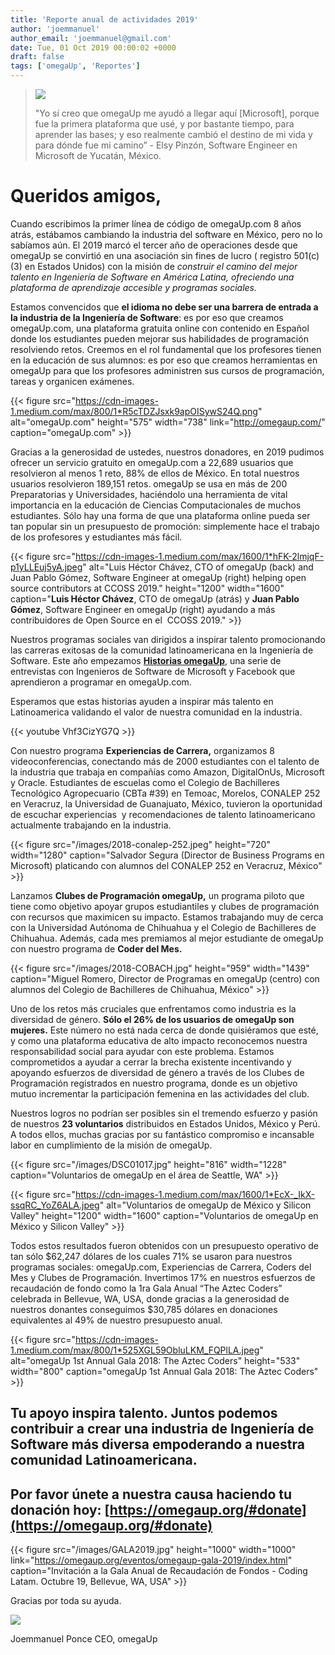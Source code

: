 ```yaml
---
title: 'Reporte anual de actividades 2019'
author: 'joemmanuel'
author_email: 'joemmanuel@gmail.com'
date: Tue, 01 Oct 2019 00:00:02 +0000
draft: false
tags: ['omegaUp', 'Reportes']
---
```


> ![](https://cdn-images-1.medium.com/max/800/0*I4SePvbkFRTkq7DH.png)
> 
> "Yo sí creo que omegaUp me ayudó a llegar aquí \[Microsoft\], porque fue la primera plataforma que usé, y por bastante tiempo, para aprender las bases; y eso realmente cambió el destino de mi vida y para dónde fue mi camino” - Elsy Pinzón, Software Engineer en Microsoft de Yucatán, México.

**Queridos amigos,**
====================

Cuando escribimos la primer línea de código de omegaUp.com 8 años atrás, estábamos cambiando la industria del software en México, pero no lo sabíamos aún. El 2019 marcó el tercer año de operaciones desde que omegaUp se convirtió en una asociación sin fines de lucro ( registro 501(c)(3) en Estados Unidos) con la misión de _construir el camino del mejor talento en Ingeniería de Software en América Latina, ofreciendo una plataforma de aprendizaje accesible y programas sociales._ 

Estamos convencidos que **el idioma no debe ser una barrera de entrada a la industria de la Ingeniería de Software**: es por eso que creamos omegaUp.com, una plataforma gratuita online con contenido en Español donde los estudiantes pueden mejorar sus habilidades de programación resolviendo retos. Creemos en el rol fundamental que los profesores tienen en la educación de sus alumnos: es por eso que creamos herramientas en omegaUp para que los profesores administren sus cursos de programación, tareas y organicen exámenes.

{{< figure src="https://cdn-images-1.medium.com/max/800/1*R5cTDZJsxk9apOISywS24Q.png" alt="omegaUp.com" height="575" width="738" link="http://omegaup.com/" caption="omegaUp.com" >}}

Gracias a la generosidad de ustedes, nuestros donadores, en 2019 pudimos ofrecer un servicio gratuito en omegaUp.com a 22,689 usuarios que resolvieron al menos 1 reto, 88% de ellos de México. En total nuestros usuarios resolvieron 189,151 retos. omegaUp se usa en más de 200 Preparatorias y Universidades, haciéndolo una herramienta de vital importancia en la educación de Ciencias Computacionales de muchos estudiantes. Sólo hay una forma de que una plataforma online pueda ser tan popular sin un presupuesto de promoción: simplemente hace el trabajo de los profesores y estudiantes más fácil.

{{< figure src="https://cdn-images-1.medium.com/max/1600/1*hFK-2lmjqF-p1yLLEuj5yA.jpeg" alt="Luis Héctor Chávez, CTO of omegaUp (back) and Juan Pablo Gómez, Software Engineer at omegaUp (right) helping open source contributors at CCOSS 2019." height="1200" width="1600" caption="**Luis Héctor Chávez**, CTO de omegaUp (atrás) y **Juan Pablo Gómez**, Software Engineer en omegaUp (right) ayudando a más contribuidores de Open Source en el  CCOSS 2019." >}}

Nuestros programas sociales van dirigidos a inspirar talento promocionando las carreras exitosas de la comunidad latinoamericana en la Ingeniería de Software. Este año empezamos [**Historias omegaUp**](https://www.youtube.com/playlist?list=PLdSCJwXErQ8HaBjqgL_ISj5UWnFFHGxJQ), una serie de entrevistas con Ingenieros de Software de Microsoft y Facebook que aprendieron a programar en omegaUp.com.

Esperamos que estas historias ayuden a inspirar más talento en Latinoamerica validando el valor de nuestra comunidad en la industria.

{{< youtube Vhf3CizYG7Q >}}

Con nuestro programa **Experiencias de Carrera,** organizamos 8 videoconferencias, conectando más de 2000 estudiantes con el talento de la industria que trabaja en compañías como Amazon, DigitalOnUs, Microsoft y Oracle. Estudiantes de escuelas como el Colegio de Bachilleres Tecnológico Agropecuario (CBTa #39) en Temoac, Morelos, CONALEP 252 en Veracruz, la Universidad de Guanajuato, México, tuvieron la oportunidad de escuchar experiencias  y recomendaciones de talento latinoamericano actualmente trabajando en la industria.

{{< figure src="/images/2018-conalep-252.jpeg" height="720" width="1280" caption="Salvador Segura (Director de Business Programs en Microsoft) platicando con alumnos del CONALEP 252 en Veracruz, México" >}}

Lanzamos **Clubes de Programación omegaUp,** un programa piloto que tiene como objetivo apoyar grupos estudiantiles y clubes de programación con recursos que maximicen su impacto. Estamos trabajando muy de cerca con la Universidad Autónoma de Chihuahua y el Colegio de Bachilleres de Chihuahua. Además, cada mes premiamos al mejor estudiante de omegaUp con nuestro programa de **Coder del Mes.**

{{< figure src="/images/2018-COBACH.jpg" height="959" width="1439" caption="Miguel Romero, Director de Programas en omegaUp (centro) con alumnos del Colegio de Bachilleres de Chihuahua, México" >}}

Uno de los retos más cruciales que enfrentamos como industria es la diversidad de género. **Sólo el 26% de los usuarios de omegaUp son mujeres.** Este número no está nada cerca de donde quisiéramos que esté, y como una plataforma educativa de alto impacto reconocemos nuestra responsabilidad social para ayudar con este problema. Estamos comprometidos a ayudar a cerrar la brecha existente incentivando y apoyando esfuerzos de diversidad de género a través de los Clubes de Programación registrados en nuestro programa, donde es un objetivo mutuo incrementar la participación femenina en las actividades del club. 

Nuestros logros no podrían ser posibles sin el tremendo esfuerzo y pasión de nuestros **23 voluntarios** distribuidos en Estados Unidos, México y Perú. A todos ellos, muchas gracias por su fantástico compromiso e incansable labor en cumplimiento de la misión de omegaUp.

{{< figure src="/images/DSC01017.jpg" height="816" width="1228" caption="Voluntarios de omegaUp en el área de Seattle, WA" >}}

{{< figure src="https://cdn-images-1.medium.com/max/1600/1*EcX-_IkX-ssqRC_YoZ6ALA.jpeg" alt="Voluntarios de omegaUp de México y Silicon Valley" height="1200" width="1600" caption="Voluntarios de omegaUp en México y Silicon Valley" >}}

Todos estos resultados fueron obtenidos con un presupuesto operativo de tan sólo $62,247 dólares de los cuales 71% se usaron para nuestros programas sociales: omegaUp.com, Experiencias de Carrera, Coders del Mes y Clubes de Programación. Invertimos 17% en nuestros esfuerzos de recaudación de fondo como la 1ra Gala Anual “The Aztec Coders” celebrada in Bellevue, WA, USA, donde gracias a la generosidad de nuestros donantes conseguimos $30,785 dólares en donaciones equivalentes al 49% de nuestro presupuesto anual.

{{< figure src="https://cdn-images-1.medium.com/max/800/1*525XGL59ObluLKM_FQPlLA.jpeg" alt="omegaUp 1st Annual Gala 2018: The Aztec Coders" height="533" width="800" caption="omegaUp 1st Annual Gala 2018: The Aztec Coders" >}}

**Tu apoyo inspira talento. Juntos podemos contribuir a crear una industria de Ingeniería de Software más diversa empoderando a nuestra comunidad Latinoamericana.**
--------------------------------------------------------------------------------------------------------------------------------------------------------------------

**Por favor únete a nuestra causa haciendo tu donación hoy: [https://omegaup.org/#donate](https://omegaup.org/#donate)**
------------------------------------------------------------------------------------------------------------------------

{{< figure src="/images/GALA2019.jpg" height="1000" width="1000" link="https://omegaup.org/eventos/omegaup-gala-2019/index.html" caption="Invitación a la Gala Anual de Recaudación de Fondos - Coding Latam. Octubre 19, Bellevue, WA, USA" >}}

Gracias por toda su ayuda.

![](/images/firma.png)

Joemmanuel Ponce  CEO, omegaUp